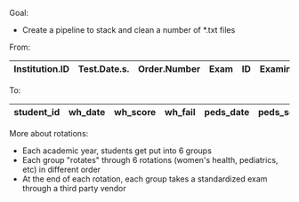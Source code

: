 Goal:

* Create a pipeline to stack and clean a number of *.txt files

From:

Institution.ID | Test.Date.s. | Order.Number | Exam | ID | Examinee | Total.Test.Equated.Percent.Correct.Score | ...
-------------- | ------------ | ------------ | ---- | -- | -------- | ---------------------------------------- | ---

To:

student_id | wh_date | wh_score | wh_fail | peds_date | peds_score | peds_fail | ...
---------- | ------- | -------- | ------- | --------- | ---------- | --------- | ---

More about rotations:

* Each academic year, students get put into 6 groups
* Each group "rotates" through 6 rotations (women's health, pediatrics, etc) in different order
* At the end of each rotation, each group takes a standardized exam through a third party vendor
